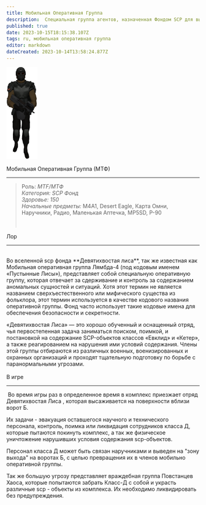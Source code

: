```yaml
---
title: Мобильная Оперативная Группа
description:  Cпециальная группа агентов, назначенная Фондом SCP для выполнения различных операций.
published: true
date: 2023-10-15T18:15:38.107Z
tags: ru, мобильная оперативная группа
editor: markdown
dateCreated: 2023-10-14T13:58:24.877Z
---
```


![81px-new_mtf_model.png](/roles/81px-new_mtf_model.png)<p><span class="text-huge">Мобильная Оперативная Группа (МТФ)</span></p>
<hr>
<blockquote>
  <p>Роль: <i>MTF/МТФ</i><br><i>Категория: SCP Фонд</i><br><i>Здоровье: 150</i><br><i>Начальные предметы: </i>M4A1, Desert Eagle, Карта Омни, Наручники, Радио, Маленькая Аптечка, MP5SD, P-90</p>
  <p>&nbsp;</p>
</blockquote>
<p><span class="text-big">Лор</span></p>
<hr>
<p><br>Во вселенной scp фонда **Девятихвостая лиса**, так же известная как Мобильная оперативная группа Лямбда-4 (под кодовым именем «Пустынные Лисы»), представляет собой специальную оперативную группу, которая отвечает за сдерживание и контроль за содержанием аномальных сущностей и ситуаций. Хотя этот термин не является названием сверхъестественного или мифического существа из фольклора, этот термин используется в качестве кодового названия оперативной группы.  Фонд часто использует такие кодовые имена для обеспечения безопасности и секретности.

 «Девятихвостая Лиса» — это хорошо обученный и оснащенный отряд, чья первостепенная задача заниматься поиском, поимкой, и постановкой на содержание SCP-объектов классов «Евклид» и «Кетер», а также реагированием на нарушения ими условий содержания. Члены этой группы отбираются из различных военных, военизированных и охранных организаций и проходят тщательную подготовку по борьбе с паранормальными угрозами. <br><br><span class="text-big">В игре</span></p>
<hr>
<p>&nbsp;Во время игры раз в определенное время в комплекс  приезжает отряд Девятихвостая Лиса , которая высаживается на поверхности вблизи ворот Б. 

Их задачи - эвакуация оставшегося научного и технического персонала, контроль, поимка или ликвидация сотрудников класса Д, которые пытаются покинуть комплекс, а так же физическое уничтожение нарушивших условия содержания scp-объектов.

Персонал класса Д может быть связан наручниками и выведен на "зону выхода" на воротах Б, с целью превращения их в членов мобильно оперативной группы.

Так же большую угрозу представляет враждебная группа Повстанцев Хаоса, которые попытаются забрать Класс-Д с собой и украсть различные scp - объекты из комплекса. Их необходимо ликвидировать без предупреждения.

</p>
